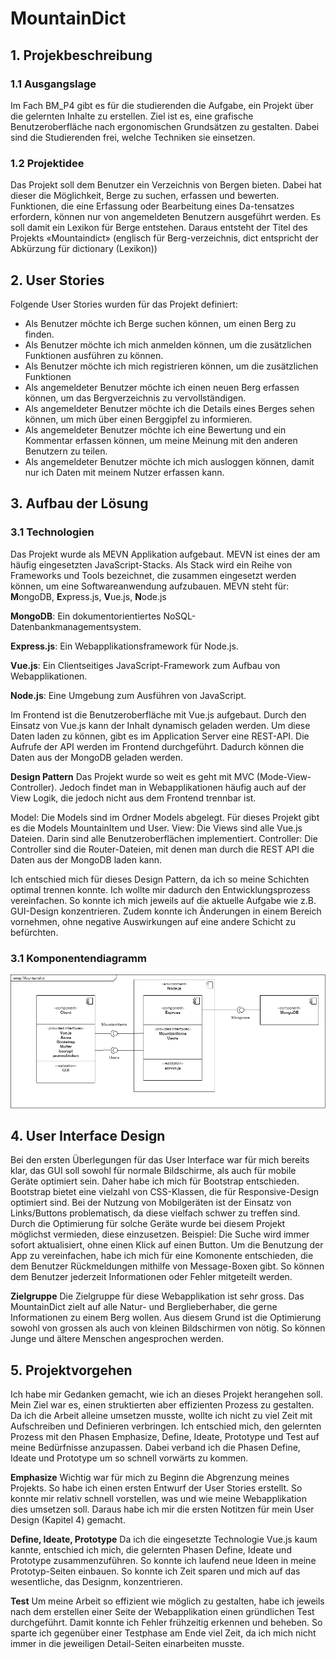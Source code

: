 # MountainDict
## 1. Projekbeschreibung
### 1.1 Ausgangslage
Im Fach BM_P4 gibt es für die studierenden die Aufgabe, ein Projekt über die gelernten Inhalte zu erstellen. 
Ziel ist es, eine grafische Benutzeroberfläche nach ergonomischen Grundsätzen zu gestalten. Dabei sind die Studierenden frei, welche Techniken sie einsetzen.
### 1.2	Projektidee
Das Projekt soll dem Benutzer ein Verzeichnis von Bergen bieten. Dabei hat dieser die Möglichkeit, Berge zu suchen, erfassen und bewerten. Funktionen, die eine Erfassung oder Bearbeitung eines Da-tensatzes erfordern, können nur von angemeldeten Benutzern ausgeführt werden. Es soll damit ein Lexikon für Berge entstehen. Daraus entsteht der Titel des Projekts «Mountaindict» (englisch für Berg-verzeichnis, dict entspricht der Abkürzung für dictionary (Lexikon))

## 2. User Stories
Folgende User Stories wurden für das Projekt definiert:
- Als Benutzer möchte ich Berge suchen können, um einen Berg zu finden.
- Als Benutzer möchte ich mich anmelden können, um die zusätzlichen Funktionen ausführen zu können.
- Als Benutzer möchte ich mich registrieren können, um die zusätzlichen Funktionen
- Als angemeldeter Benutzer möchte ich einen neuen Berg erfassen können, um das Bergverzeichnis zu vervollständigen.
- Als angemeldeter Benutzer möchte ich die Details eines Berges sehen können, um mich über einen Berggipfel zu informieren.
- Als angemeldeter Benutzer möchte ich eine Bewertung und ein Kommentar erfassen können, um meine Meinung mit den anderen Benutzern zu teilen.
- Als angemeldeter Benutzer möchte ich mich ausloggen können, damit nur ich Daten mit meinem Nutzer erfassen kann.

## 3. Aufbau der Lösung
### 3.1 Technologien
Das Projekt wurde als MEVN Applikation aufgebaut. MEVN ist eines der am häufig eingesetzten JavaScript-Stacks. Als Stack wird ein Reihe von Frameworks und Tools
bezeichnet, die zusammen eingesetzt werden können, um eine Softwareanwendung aufzubauen. 
MEVN steht für:
**M**ongoDB, **E**xpress.js, **V**ue.js, **N**ode.js

**MongoDB**: Ein dokumentorientiertes NoSQL-Datenbankmanagementsystem. 

**Express.js**: Ein Webapplikationsframework für Node.js.

**Vue.js**: Ein Clientseitiges JavaScript-Framework zum Aufbau von Webapplikationen.

**Node.js**: Eine Umgebung zum Ausführen von JavaScript.

Im Frontend ist die Benutzeroberfläche mit Vue.js aufgebaut. Durch den Einsatz von Vue.js kann der Inhalt dynamisch geladen werden. Um diese Daten laden zu können, 
gibt es im Application Server eine REST-API. Die Aufrufe der API werden im Frontend durchgeführt. Dadurch können die Daten aus der MongoDB geladen werden.

**Design Pattern**
Das Projekt wurde so weit es geht mit MVC (Mode-View-Controller). Jedoch findet man in Webapplikationen häufig auch auf der View Logik, die jedoch nicht aus dem Frontend trennbar ist.

Model: Die Models sind im Ordner Models abgelegt. Für dieses Projekt gibt es die Models MountainItem und User. 
View: Die Views sind alle Vue.js Dateien. Darin sind alle Benutzeroberflächen implementiert.
Controller: Die Controller sind die Router-Dateien, mit denen man durch die REST API die Daten aus der MongoDB laden kann.

Ich entschied mich für dieses Design Pattern, da ich so meine Schichten optimal trennen konnte. Ich wollte mir dadurch den Entwicklungsprozess vereinfachen. So konnte ich mich jeweils auf die aktuelle Aufgabe wie z.B. GUI-Design konzentrieren. Zudem konnte ich Änderungen in einem Bereich vornehmen, ohne negative Auswirkungen auf eine andere Schicht zu befürchten.

### 3.1	Komponentendiagramm
![alt Komponentendiagramm](https://github.com/MarcoBetschart/MountainDict/blob/main/readmeImg/cmp.png)
## 4. User Interface Design
Bei den ersten Überlegungen für das User Interface war für mich bereits klar, das GUI soll sowohl für normale Bildschirme, als auch für mobile Geräte optimiert sein. Daher habe ich mich für Bootstrap entschieden. Bootstrap bietet eine vielzahl von CSS-Klassen, die für Responsive-Design optimiert sind.
Bei der Nutzung von Mobilgeräten ist der Einsatz von Links/Buttons problematisch, da diese vielfach schwer zu treffen sind. Durch die Optimierung für solche Geräte wurde bei diesem Projekt möglichst vermieden, diese einzusetzen. Beispiel: Die Suche wird immer sofort aktualisiert, ohne einen Klick auf einen Button.
Um die Benutzung der App zu vereinfachen, habe ich mich für eine Komonente entschieden, die dem Benutzer Rückmeldungen mithilfe von Message-Boxen gibt. So können dem Benutzer jederzeit Informationen oder Fehler mitgeteilt werden.

**Zielgruppe**
Die Zielgruppe für diese Webapplikation ist sehr gross. Das MountainDict zielt auf alle Natur- und Berglieberhaber, die gerne Informationen zu einem Berg wollen. 
Aus diesem Grund ist die Optimierung sowohl von grossen als auch von kleinen Bildschirmen von nötig. So können Junge und ältere Menschen angesprochen werden.

## 5. Projektvorgehen
Ich habe mir Gedanken gemacht, wie ich an dieses Projekt herangehen soll. Mein Ziel war es, einen struktierten aber effizienten Prozess zu gestalten. Da ich die Arbeit alleine umsetzen musste, wollte ich nicht zu viel Zeit mit Aufschreiben und Definieren verbringen. Ich entschied mich, den gelernten Prozess mit den Phasen Emphasize, Define, Ideate, Prototype und Test auf meine Bedürfnisse anzupassen. Dabei verband ich die Phasen Define, Ideate und Prototype um so schnell vorwärts zu kommen. 


**Emphasize**
Wichtig war für mich zu Beginn die Abgrenzung meines Projekts. So habe ich einen ersten Entwurf der User Stories erstellt. So konnte mir relativ schnell vorstellen, was und wie meine Webapplikation dies umsetzen soll. 
Daraus habe ich mir die ersten Notitzen für mein User Design (Kapitel 4) gemacht. 

**Define, Ideate, Prototype**
Da ich die eingesetzte Technologie Vue.js kaum kannte, entschied ich mich, die gelernten Phasen Define, Ideate und Prototype zusammenzuführen. So konnte ich laufend neue Ideen in meine Prototyp-Seiten einbauen. So konnte ich Zeit sparen und mich auf das wesentliche, das Designm, konzentrieren.

**Test**
Um meine Arbeit so effizient wie möglich zu gestalten, habe ich jeweils nach dem erstellen einer Seite der Webapplikation einen gründlichen Test durchgeführt. Damit konnte ich Fehler frühzeitig erkennen und beheben. So sparte ich gegenüber einer Testphase am Ende viel Zeit, da ich mich nicht immer in die jeweiligen Detail-Seiten einarbeiten musste. 